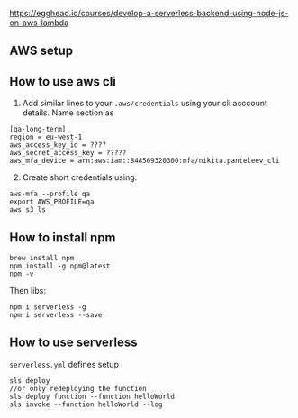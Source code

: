 https://egghead.io/courses/develop-a-serverless-backend-using-node-js-on-aws-lambda

## AWS setup
## How to use aws cli
1. Add similar lines to your `.aws/credentials` using your cli acccount details. Name section as 
```
[qa-long-term]
region = eu-west-1
aws_access_key_id = ????
aws_secret_access_key = ?????
aws_mfa_device = arn:aws:iam::848569320300:mfa/nikita.panteleev_cli
```
2. Create short credentials using:
```
aws-mfa --profile qa
export AWS_PROFILE=qa
aws s3 ls
```

## How to install npm
```
brew install npm
npm install -g npm@latest
npm -v
```

Then libs:
```
npm i serverless -g
npm i serverless --save
```


## How to use serverless
`serverless.yml` defines setup
```
sls deploy
//or only redeploying the function
sls deploy function --function helloWorld
sls invoke --function helloWorld --log
```